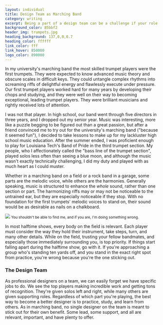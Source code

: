 ```yaml
---
layout: individual
title: Design Team as Marching Band
category: writing
excerpt: Being a part of a design team can be a challenge if your role has been forgotten. Just as in marching band, there are some parts that play the melody and some parts that play the harmonies.
background_color: 85bbf2
header_img: trumpets.jpg
heading_background: 137,0,0,0.7
heading_color: ffffff
link_color: fff
link_hover: 850000
logo_color: 890000
---
```


In my university's marching band the most skilled trumpet players were the first trumpets. They were expected to know advanced music theory and obscure scales in difficult keys. They could untangle complex rhythms into screaming riffs of delightful energy and flawlessly execute under pressure. Our first trumpet players worked hard for many years by developing their chops and studying, and they were well on their way to becoming exceptional, leading trumpet players. They were brilliant musicians and rightly received lots of attention.

I was not that player. In high school, our band went through five directors in three years, and I dropped out my senior year. Music was interesting, more like a puzzle begging to be figured out than a great passion, but after a friend convinced me to try out for the university's marching band ("because it seemed fun"), I decided to take lessons to make up for my lackluster high school music education. After the summer ended, I was proficient enough to play for Louisiana Tech's Band of Pride in the third trumpet section. My people, who I affectionately called the "bass line of the trumpet section", played solos less often than seeing a blue moon, and although the music wasn't exactly technically challenging, I did my duty and played with as much heart as I could muster.

Whether in a marching band on a field or a rock band in a garage, some parts are the melodic voice, while others are the harmonies. Generally speaking, music is structured to enhance the *whole* sound, rather than one section or part. The harmonizing riffs may or may not be noticeable to the untrained ear, but they are especially noticeable if they stop. With no foundation for the first trumpets' melodic voices to stand on, their sound would be as desirable as nails on a chalkboard.

<img src="http://i.imgur.com/8NwgzGq.jpg">
<small>You shouldn't be able to find me, and if you are, I'm doing something wrong.</small>

In most halftime shows, every body on the field is relevant. Each player must consider the way they hold their instrument, take steps, turn, and many other details. While on the field, trusting your fellow bandmates, and especially those immediately surrounding you, is top priority. If things start falling apart during the halftime show, go with it. If you're approaching a group who's standing ten yards off, and you stand in the exact right spot from practice, you're wrong because you're the one sticking out.

### The Design Team

As professional designers on a team, we can easily forget we have specific jobs to do. We see the top players making incredible work and getting tons of recognition. They're given solos left and right, while many others are given supporting roles. Regardless of which part you're playing, the best way to become a better designer is to practice, study, and learn from others. As in marching band, no single designer on the team is meant to stick out for their own benefit. Some lead, some support, and all are relevant, important, and have plenty to offer.



